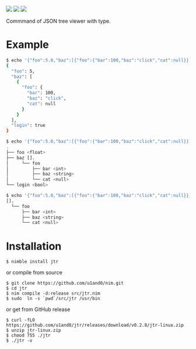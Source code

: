 <img src="https://img.shields.io/badge/version-v0.2.8-FF7777.svg"></img>
<img src="https://img.shields.io/badge/LICENSE-MIT-3388FF.svg"></img>
<img src="https://img.shields.io/badge/Nim-^v1.6-33FF88.svg"></img>

Commmand of JSON tree viewer with type.

# Example

```bash
$ echo '{"foo":5.0,"baz":[{"foo":{"bar":100,"baz":"click","cat":null}}],"login":true}' | jq
{
  "foo": 5,
  "baz": [
    {
      "foo": {
        "bar": 100,
        "baz": "click",
        "cat": null
      }
    }
  ],
  "login": true
}

$ echo '{"foo":5.0,"baz":[{"foo":{"bar":100,"baz":"click","cat":null}}],"login":true}' | jtr
.
├── foo <float>
├── baz [].
│     └── foo
│         ├── bar <int>
│         ├── baz <string>
│         └── cat <null>
└── login <bool>

$ echo '{"foo":5.0,"baz":[{"foo":{"bar":100,"baz":"click","cat":null}}],"login":true}' | jtr '.baz'
[].
  └── foo
      ├── bar <int>
      ├── baz <string>
      └── cat <null>
```
# Installation

```
$ nimble install jtr
```

or compile from source

```
$ git clone https://github.com/u1and0/nim.git
$ cd jtr
$ nim compile -d:release src/jtr.nim
$ sudo  ln -s `pwd`/src/jtr /usr/bin
```

or get from GitHub release

```
$ curl -fLO https://github.com/u1and0/jtr/releases/download/v0.2.8/jtr-linux.zip
$ unzip jtr-linux.zip
$ chmod 755 ./jtr
$ ./jtr -v
```
